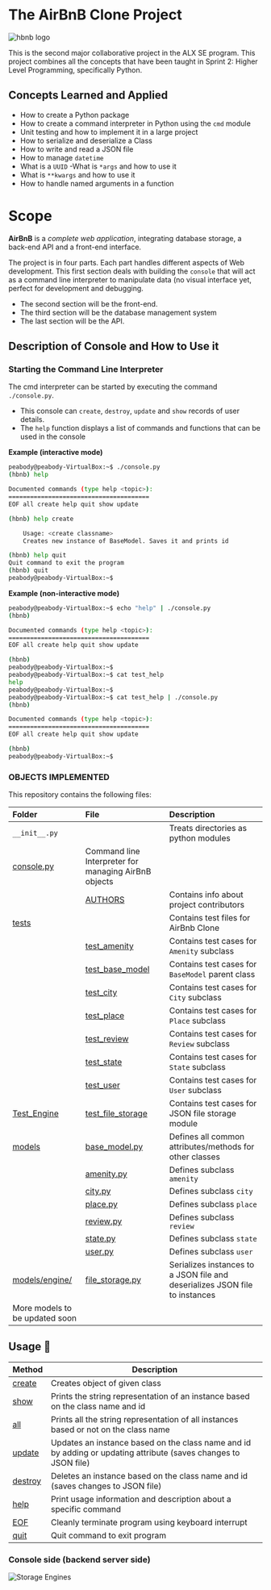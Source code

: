 # The AirBnB Clone Project

![hbnb logo](https://user-images.githubusercontent.com/88311316/151070609-19608294-829e-408b-b2b3-5d1f2873f1e3.png)


This is the second major collaborative project in the ALX SE program. This project combines all the concepts that have been taught in Sprint 2: Higher Level Programming, specifically Python.


## Concepts Learned and Applied

- How to create a Python package
- How to create a command interpreter in Python using the `cmd` module
- Unit testing and how to implement it in a large project
- How to serialize and deserialize a Class
- How to write and read a JSON file
- How to manage `datetime`
- What is a `UUID`
-What is `*args` and how to use it
- What is `**kwargs` and how to use it
- How to handle named arguments in a function


# Scope

**AirBnB** is a *complete web application*, integrating database storage, a back-end API and a front-end interface.

The project is in four parts. Each part handles different aspects of Web development.
This first section deals with building the `console` that will act as a command line interpreter to manipulate data (no visual interface yet, perfect for development and debugging.

- The second section will be the front-end.
- The third section will be the database management system
- The last section will be the API.

## Description of Console and How to Use it

### Starting the Command Line Interpreter

The cmd interpreter can be started by executing the command `./console.py`.
- This console can `create`, `destroy`, `update` and `show` records of user details.
- The `help` function displays a list of commands and functions that can be used in the console

**Example (interactive mode)**
```bash
peabody@peabody-VirtualBox:~$ ./console.py
(hbnb) help

Documented commands (type help <topic>):
=======================================
EOF all create help quit show update

(hbnb) help create

	Usage: <create classname>
	Creates new instance of BaseModel. Saves it and prints id

(hbnb) help quit
Quit command to exit the program
(hbnb) quit
peabody@peabody-VirtualBox:~$
```

**Example (non-interactive mode)**
```bash
peabody@peabody-VirtualBox:~$ echo "help" | ./console.py
(hbnb)

Documented commands (type help <topic>):
=======================================
EOF all create help quit show update

(hbnb)
peabody@peabody-VirtualBox:~$
peabody@peabody-VirtualBox:~$ cat test_help
help
peabody@peabody-VirtualBox:~$
peabody@peabody-VirtualBox:~$ cat test_help | ./console.py
(hbnb)

Documented commands (type help <topic>):
=======================================
EOF all create help quit show update

(hbnb)
peabody@peabody-VirtualBox:~$
```


### OBJECTS IMPLEMENTED
This repository contains the following files:

| **Folder** | **File** | **Description** |
| :--- | :--- | :--- |
| `__init__.py` | | Treats directories as python modules |
| [console.py](./console.py) | Command line Interpreter for managing AirBnB objects |
| | [AUTHORS](./AUTHORS) | Contains info about project contributors |
| [tests](./tests/test_models) |  | Contains test files for AirBnb Clone |
| | [test_amenity](./tests/test_models/test_amenity.py) | Contains test cases for `Amenity` subclass |
| | [test_base_model](./tests/test_models/test_base_model) | Contains test cases for `BaseModel` parent class |
| | [test_city](./tests/test_models/test_city) | Contains test cases for `City` subclass |
| | [test_place](./tests/test_models/test_place) | Contains test cases for `Place` subclass |
| | [test_review](./tests/test_models/test_review) | Contains test cases for `Review` subclass |
| | [test_state](./tests/test_models/test_state) | Contains test cases for `State` subclass |
| | [test_user](./tests/test_models/test_user) | Contains test cases for `User` subclass |
| [Test_Engine](./tests/test_models/test_engine/) | [test_file_storage](./tests/test_models/test_engine/test_file_storage.py) | Contains test cases for JSON file storage module |
| [models](./models) | [base_model.py](./models/base_model.py) | Defines all common attributes/methods for other classes |
|  | [amenity.py](./models/amenity.py) | Defines subclass `amenity` |
|  | [city.py](./models/city.py) | Defines subclass `city` |
|  | [place.py](./models/place.py) | Defines subclass `place` |
|  | [review.py](./models/review.py) | Defines subclass `review` |
|  | [state.py](./models/state.py) | Defines subclass `state` |
|  | [user.py](./models/user.py) | Defines subclass `user` |
| [models/engine/](./models/engine) | [file_storage.py](./models/engine/file_storage.py) | Serializes instances to a JSON file and deserializes JSON file to instances |
| More models to be updated soon |

## Usage :wrench:
|  **Method**  |  **Description**  |
| ------------ | ----------------- |
| [create](./console.py) | Creates object of given class |
| [show](./console.py)   | Prints the string representation of an instance based on the class name and id |
| [all](./console.py)    | Prints all the string representation of all instances based or not on the class name |
| [update](./console.py) | Updates an instance based on the class name and id by adding or updating attribute (saves changes to JSON file) |
| [destroy](./console.py) | Deletes an instance based on the class name and id (saves changes to JSON file) |
| [help](./console.py) | Print usage information and description about a specific command |
| [EOF](./console.py) | Cleanly terminate program using keyboard interrupt |
| [quit](./console.py) | Quit command to exit program |


### Console side (backend server side)
![Storage Engines](https://imgs.search.brave.com/b1DFPRHyUwm2FEudVI2LIE7brnCaQ2KLGPdVQ7cEoyM/rs:fit:1200:669:1/g:ce/aHR0cHM6Ly91c2Vy/LWltYWdlcy5naXRo/dWJ1c2VyY29udGVu/dC5jb20vOTM3NzI3/NzUvMTgzMDMwMjAy/LTdmZTk4Y2VhLTIw/YTUtNGRhNi05MDIz/LTAxODc1MmJkYzQw/NS5wbmc)

